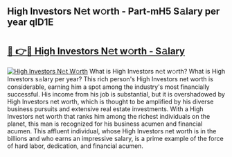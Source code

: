 ## High Investors N𝚎t w𝚘rth - Part-mH5 S𝚊lary per year qID1E

# <h2><a href="http://gc1ib9q.nevu.top/?p=High+Investors">🔗 👉🔴 High Investors N𝚎t w𝚘rth - S𝚊lary</a></h2>

[![High Investors N𝚎t W𝚘rth](https://i.imgur.com/Oavwk0R.jpeg)](http://gc1ib9q.nevu.top/?p=High+Investors)
What is High Investors n𝚎t w𝚘rth? What is High Investors s𝚊lary per year?
This rich person's High Investors net worth is considerable, earning him a spot among the industry's most financially successful. His income from his job is substantial, but it is overshadowed by High Investors net worth, which is thought to be amplified by his diverse business pursuits and extensive real estate investments. With a High Investors net worth that ranks him among the richest individuals on the planet, this man is recognized for his business acumen and financial acumen. This affluent individual, whose High Investors net worth is in the billions and who earns an impressive salary, is a prime example of the force of hard labor, dedication, and financial acumen.
